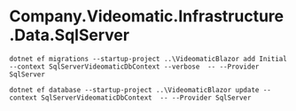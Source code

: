 # Company.Videomatic.Infrastructure.Data.SqlServer

```
dotnet ef migrations --startup-project ..\VideomaticBlazor add Initial --context SqlServerVideomaticDbContext --verbose  -- --Provider SqlServer
```


```
dotnet ef database --startup-project ..\VideomaticBlazor update --context SqlServerVideomaticDbContext  -- --Provider SqlServer
```